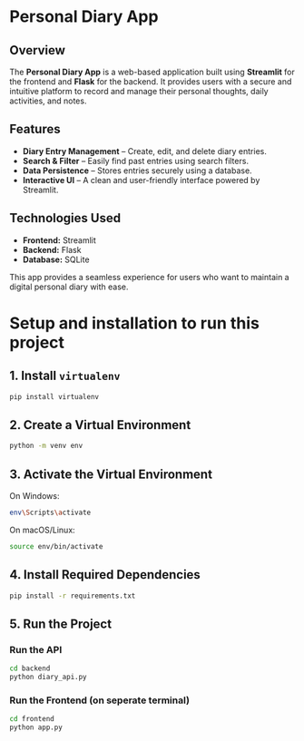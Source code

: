 
# Personal Diary App

## Overview
The **Personal Diary App** is a web-based application built using **Streamlit** for the frontend and **Flask** for the backend. It provides users with a secure and intuitive platform to record and manage their personal thoughts, daily activities, and notes.

## Features
- **Diary Entry Management** – Create, edit, and delete diary entries.
- **Search & Filter** – Easily find past entries using search filters.
- **Data Persistence** – Stores entries securely using a database.
- **Interactive UI** – A clean and user-friendly interface powered by Streamlit.

## Technologies Used
- **Frontend:** Streamlit
- **Backend:** Flask
- **Database:** SQLite

This app provides a seamless experience for users who want to maintain a digital personal diary with ease.

# Setup and installation to run this project

## 1. Install `virtualenv`

```sh
pip install virtualenv
```



## 2. Create a Virtual Environment

```sh
python -m venv env
```

## 3. Activate the Virtual Environment

On Windows:

```sh
env\Scripts\activate
```

On macOS/Linux:

```sh
source env/bin/activate
```




## 4. Install Required Dependencies


```sh
pip install -r requirements.txt
```

## 5. Run the Project

### Run the API

```sh
cd backend
python diary_api.py
```

### Run the Frontend (on seperate terminal)

```sh
cd frontend
python app.py
```
